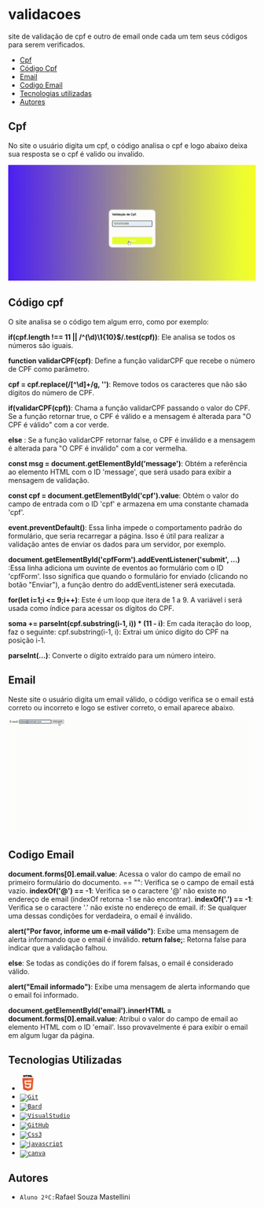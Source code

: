 # validacoes
site de validação de cpf e outro de email onde cada um tem seus códigos para serem verificados.

* [Cpf](#cpf)
* [Código Cpf](#codigo-utilizado)
* [Email](#email)
* [Codigo Email](#codigo-email)
* [Tecnologias utilizadas](#tecnologias-utilizadas)
* [Autores](#autores)

## Cpf

No site o usuário digita um cpf, o código analisa o cpf e logo abaixo deixa sua resposta se o cpf é valido ou invalido. 

![Site](vdi/cpf-contador.gif)

## Código cpf

O site analisa se o código tem algum erro, como por exemplo:

**if(cpf.length !== 11 || /^(\d)\1{10}$/.test(cpf))**: 
Ele analisa se todos os números são iguais.

**function validarCPF(cpf)**:
Define a função validarCPF que recebe o número de CPF como parâmetro.

**cpf = cpf.replace(/[^\d]+/g, '')**:
Remove todos os caracteres que não são dígitos do número de CPF.

**if(validarCPF(cpf))**:
Chama a função validarCPF passando o valor do CPF. Se a função retornar true, o CPF é válido e a mensagem é alterada para "O CPF é válido" com a cor verde.

**else** :
Se a função validarCPF retornar false, o CPF é inválido e a mensagem é alterada para "O CPF é inválido" com a cor vermelha.

**const msg = document.getElementById('message')**: Obtém a referência ao elemento HTML com o ID 'message', que será usado para exibir a mensagem de validação.

**const cpf = document.getElementById('cpf').value**: Obtém o valor do campo de entrada com o ID 'cpf' e armazena em uma constante chamada 'cpf'.

**event.preventDefault()**: Essa linha impede o comportamento padrão do formulário, que seria recarregar a página. Isso é útil para realizar a validação antes de enviar os dados para um servidor, por exemplo.

**document.getElementById('cpfForm').addEventListener('submit', ...)** :Essa linha adiciona um ouvinte de eventos ao formulário com o ID 'cpfForm'. Isso significa que quando o formulário for enviado (clicando no botão "Enviar"), a função dentro do addEventListener será executada.

**for(let i=1;i <= 9;i++)**: Este é um loop que itera de 1 a 9. A variável i será usada como índice para acessar os dígitos do CPF.

**soma += parseInt(cpf.substring(i-1, i)) * (11 - i)**: Em cada iteração do loop, faz o seguinte:
cpf.substring(i-1, i): Extrai um único dígito do CPF na posição i-1.

**parseInt(...)**: Converte o dígito extraído para um número inteiro.

## Email ##
Neste site o usuário digita um email válido, o código verifica se o email está correto ou incorreto e logo se estiver correto, o email aparece abaixo.

![Site](vdi/email-validador.gif)

## Codigo Email

**document.forms[0].email.value**: Acessa o valor do campo de email no primeiro formulário do documento.
== "": Verifica se o campo de email está vazio.
**indexOf('@') == -1**: Verifica se o caractere '@' não existe no endereço de email (indexOf retorna -1 se não encontrar).
**indexOf('.') == -1**: Verifica se o caractere '.' não existe no endereço de email.
if: Se qualquer uma dessas condições for verdadeira, o email é inválido.

**alert("Por favor, informe um e-mail válido")**: Exibe uma mensagem de alerta informando que o email é inválido.
**return false;**: Retorna false para indicar que a validação falhou.

**else**: Se todas as condições do if forem falsas, o email é considerado válido.

**alert("Email informado")**: Exibe uma mensagem de alerta informando que o email foi informado.

**document.getElementById('email').innerHTML = document.forms[0].email.value**: Atribui o valor do campo de email ao elemento HTML com o ID 'email'. Isso provavelmente é para exibir o email em algum lugar da página.

## Tecnologias Utilizadas
* [<code><img height="32" src="https://raw.githubusercontent.com/github/explore/80688e429a7d4ef2fca1e82350fe8e3517d3494d/topics/html/html.png" alt="HTML5"/></code>](https://developer.mozilla.org/pt-BR/docs/Web/HTML)
* [<code><img height="32" src="https://www.malwarebytes.com/wp-content/uploads/sites/2/2023/01/asset_upload_file97293_255583.jpg" alt="Git"/></code>](https://git-scm.com/)
* [<code><img height="32" src="https://blog.netscandigital.com/wp-content/uploads/2023/07/O-que-e-o-Google-Bard.png" alt="Bard"/></code>](https://bard.google.com/chat?hl=pt)
* [<code><img height="32" src="https://img.shields.io/badge/VSCode-0078D4?style=for-the-badge&logo=visual%20studio%20code&logoColor=white" alt="VisualStudio"/></code>](https://code.visualstudio.com/)
* [<code><img height="32" src="https://img.shields.io/badge/GitHub-100000?style=for-the-badge&logo=github&logoColor=white" alt="GitHub"/></code>](https://github.com/)
* [<code><img height="32" src="https://upload.wikimedia.org/wikipedia/commons/thumb/d/d5/CSS3_logo_and_wordmark.svg/1200px-CSS3_logo_and_wordmark.svg.png" alt="Css3"/></code>](https://developer.mozilla.org/pt-BR/docs/Web/CSS)
* [<code><img height="32" src="https://upload.wikimedia.org/wikipedia/commons/thumb/9/99/Unofficial_JavaScript_logo_2.svg/1200px-Unofficial_JavaScript_logo_2.svg.png" alt="javascript"/></code>](https://developer.mozilla.org/pt-BR/docs/Web/JavaScript)
* [<code><img height="32" src="https://i.pcmag.com/imagery/reviews/05GF8sMpHfawiyKgGnrgf7X-8..v1665503374.jpg" alt="canva"/></code>](https://www.techtudo.com.br/tudo-sobre/canva/)

## Autores
* ``Aluno 2ºC:``Rafael Souza Mastellini